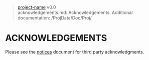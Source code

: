 > [project-name](https://github-account/project-name) v0.0<br>
> acknowledgements.md: Acknowledgements.
> Additional documentation: /ProjData/Doc/Proj/

# ACKNOWLEDGEMENTS

Please see the [notices](url) document for third party acknowledgments.